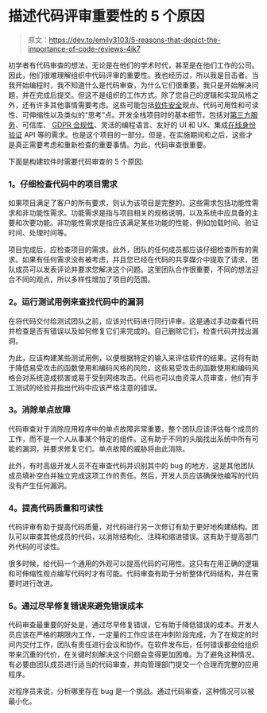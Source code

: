 # 描述代码评审重要性的 5 个原因

> 原文：<https://dev.to/emily3103/5-reasons-that-depict-the-importance-of-code-reviews-4ik7>

初学者有代码审查的想法，无论是在他们的学术时代，甚至是在他们工作的公司。因此，他们很难理解组织中代码评审的重要性。我也经历过，所以我是目击者。当我开始编程时，我不知道什么是代码审查，为什么它们很重要，我只是开始解决问题，并在完成后提交。但这不是组织的工作方式。除了您自己的逻辑和实现风格之外，还有许多其他事情需要考虑。这些可能包括[软件安全](https://shuftipro.com/blogs/digital-id-verification-the-key-to-developing-intelligent-security-systems/)观点、代码可用性和可读性、可伸缩性以及类似的“思考”点。开发全栈项目时的基本细节，包括对[第三方服务](https://medium.com/datadriveninvestor/what-do-programmers-need-to-know-about-third-party-services-adb306b19bf6?source=your_stories_page---------------------------)、可信库、 [GDPR 合规性](https://shuftipro.com/compliance-and-regulations/gdpr/)、灵活的编程语言、友好的 UI 和 UX、集成[在线身份验证](https://shuftipro.com/api/docs/) API 等的需求。也是这个项目的一部分。但是，在实施期间和之后，这些才是真正需要考虑和重新检查的重要事情。为此，代码审查很重要。

下面是构建软件时需要代码审查的 5 个原因:

### **1。仔细检查代码**中的项目需求

如果项目满足了客户的所有要求，则认为该项目是完整的。这些需求包括功能性需求和非功能性需求。功能需求是指与项目相关的规格说明，以及系统中应具备的主要和次要功能。非功能性需求是指应该满足某些功能的性能，例如加载时间、验证时间、处理时间等。

项目完成后，应检查项目的需求。此外，团队的任何成员都应该仔细检查所有的需求。如果有任何需求没有被考虑，并且您已经在代码的共享媒介中提取了请求，团队成员可以发表评论并要求您解决这个问题。这里团队合作很重要，不同的想法迎合不同的观点，所以多样性增加了项目的范围。

### **2。运行测试用例来查找代码中的漏洞**

在将代码交付给测试团队之前，应该对代码进行同行评审。这是通过手动查看代码并检查是否有错误以及如何修复它们来完成的。自己删除它们，检查代码并找出漏洞。

为此，应该构建某些测试用例，以便根据特定的输入来评估软件的结果。这将有助于降低易受攻击的函数使用和编码风格的风险，这些易受攻击的函数使用和编码风格会对系统造成损害或易于受到网络攻击。代码也可以由资深人员审查，他们有手工测试的经验并指出代码中应该严格注意的错误。

### **3。消除单点故障**

代码审查对于消除应用程序中的单点故障非常重要。整个团队应该评估每个成员的工作，而不是一个人从事某个特定的组件。这有助于不同的头脑找出系统中所有可能的漏洞，并要求修复它们。单点故障的威胁将由此消除。

此外，有时高级开发人员不在审查代码并识别其中的 bug 的地方，这是其他团队成员填补空白并独立完成这项工作的责任。然后，开发人员应该确保他编写的代码没有产生任何漏洞。

### **4。提高代码质量和可读性**

代码评审有助于提高代码质量，对代码进行另一次修订有助于更好地构建结构。团队可以审查其他成员的代码，以消除结构化、注释和缩进错误。这有助于提高部门外代码的可读性。

很多时候，给代码一个通用的外观可以提高代码的可用性。这只有在用正确的逻辑和可伸缩性观点编写代码时才有可能。代码审查有助于分析整体代码结构，并在需要时进行改进。

### **5。通过尽早修复错误来避免错误成本**

代码审查最重要的好处是，通过尽早修复错误，它有助于降低错误的成本。开发人员应该在严格的期限内工作，一定量的工作应该在冲刺阶段完成，为了在规定的时间内交付工作，团队有责任进行会议和协作。在软件发布后，任何错误都会给组织带来沉重的代价，在关键时刻解决这个问题会变得更加困难。为了避免这种情况，有必要由团队成员进行适当的代码审查，并向管理部门提交一个合理而完整的应用程序。

对程序员来说，分析哪里存在 bug 是一个挑战。通过代码审查，这种情况可以被最小化。